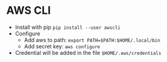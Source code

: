 # AWS CLI

- Install with pip
 ```pip install --user awscli```
- Configure
    - Add aws to path: ```export PATH=$PATH:$HOME/.local/bin```
    - Add secret key: ```aws configure```
- Credential will be added in the file ```$HOME/.aws/credentials```